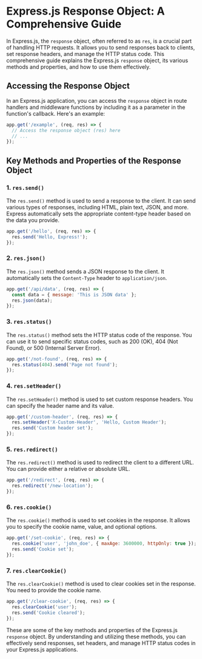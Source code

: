 # Express.js Response Object: A Comprehensive Guide

In Express.js, the `response` object, often referred to as `res`, is a crucial part of handling HTTP requests. It allows you to send responses back to clients, set response headers, and manage the HTTP status code. This comprehensive guide explains the Express.js `response` object, its various methods and properties, and how to use them effectively.

## Accessing the Response Object

In an Express.js application, you can access the `response` object in route handlers and middleware functions by including it as a parameter in the function's callback. Here's an example:

```javascript
app.get('/example', (req, res) => {
  // Access the response object (res) here
  // ...
});
```

## Key Methods and Properties of the Response Object

### 1. `res.send()`

The `res.send()` method is used to send a response to the client. It can send various types of responses, including HTML, plain text, JSON, and more. Express automatically sets the appropriate content-type header based on the data you provide.

```javascript
app.get('/hello', (req, res) => {
  res.send('Hello, Express!');
});
```

### 2. `res.json()`

The `res.json()` method sends a JSON response to the client. It automatically sets the `Content-Type` header to `application/json`.

```javascript
app.get('/api/data', (req, res) => {
  const data = { message: 'This is JSON data' };
  res.json(data);
});
```

### 3. `res.status()`

The `res.status()` method sets the HTTP status code of the response. You can use it to send specific status codes, such as 200 (OK), 404 (Not Found), or 500 (Internal Server Error).

```javascript
app.get('/not-found', (req, res) => {
  res.status(404).send('Page not found');
});
```

### 4. `res.setHeader()`

The `res.setHeader()` method is used to set custom response headers. You can specify the header name and its value.

```javascript
app.get('/custom-header', (req, res) => {
  res.setHeader('X-Custom-Header', 'Hello, Custom Header');
  res.send('Custom header set');
});
```

### 5. `res.redirect()`

The `res.redirect()` method is used to redirect the client to a different URL. You can provide either a relative or absolute URL.

```javascript
app.get('/redirect', (req, res) => {
  res.redirect('/new-location');
});
```

### 6. `res.cookie()`

The `res.cookie()` method is used to set cookies in the response. It allows you to specify the cookie name, value, and optional options.

```javascript
app.get('/set-cookie', (req, res) => {
  res.cookie('user', 'john_doe', { maxAge: 3600000, httpOnly: true });
  res.send('Cookie set');
});
```

### 7. `res.clearCookie()`

The `res.clearCookie()` method is used to clear cookies set in the response. You need to provide the cookie name.

```javascript
app.get('/clear-cookie', (req, res) => {
  res.clearCookie('user');
  res.send('Cookie cleared');
});
```

These are some of the key methods and properties of the Express.js `response` object. By understanding and utilizing these methods, you can effectively send responses, set headers, and manage HTTP status codes in your Express.js applications.
